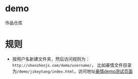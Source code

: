 # demo
作品仓库

# 规则

- 按用户名新建文件夹，然后访问规则为：`http://shenzhenjs.com/demo/username/`，
比如豪情文件目录为`/demo/jikeytang/index.html`，访问地址[豪情demo测试页面](http://shenzhenjs.com/demo/jikeytang)